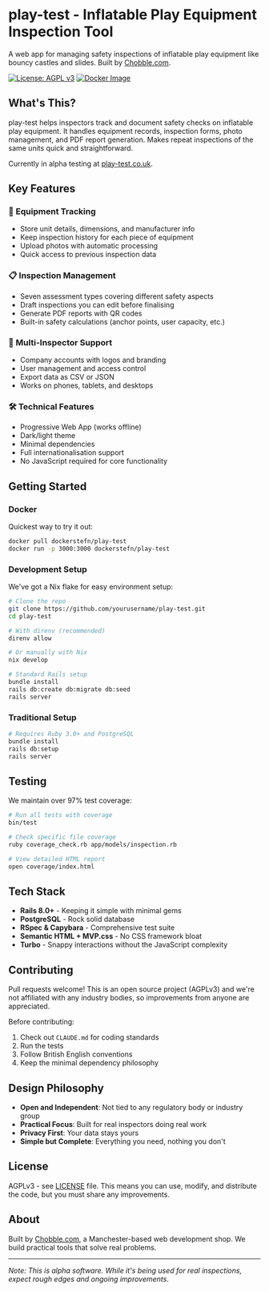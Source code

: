# play-test - Inflatable Play Equipment Inspection Tool

A web app for managing safety inspections of inflatable play equipment like bouncy castles and slides. Built by [Chobble.com](https://chobble.com).

[![License: AGPL v3](https://img.shields.io/badge/License-AGPL%20v3-blue.svg)](https://www.gnu.org/licenses/agpl-3.0)
[![Docker Image](https://img.shields.io/badge/docker-dockerstefn%2Fplay--test-blue)](https://hub.docker.com/r/dockerstefn/play-test)

## What's This?

play-test helps inspectors track and document safety checks on inflatable play equipment. It handles equipment records, inspection forms, photo management, and PDF report generation. Makes repeat inspections of the same units quick and straightforward.

Currently in alpha testing at [play-test.co.uk](https://play-test.co.uk).

## Key Features

### 🎪 Equipment Tracking
- Store unit details, dimensions, and manufacturer info
- Keep inspection history for each piece of equipment
- Upload photos with automatic processing
- Quick access to previous inspection data

### 📋 Inspection Management
- Seven assessment types covering different safety aspects
- Draft inspections you can edit before finalising
- Generate PDF reports with QR codes
- Built-in safety calculations (anchor points, user capacity, etc.)

### 👥 Multi-Inspector Support
- Company accounts with logos and branding
- User management and access control
- Export data as CSV or JSON
- Works on phones, tablets, and desktops

### 🛠️ Technical Features
- Progressive Web App (works offline)
- Dark/light theme
- Minimal dependencies
- Full internationalisation support
- No JavaScript required for core functionality

## Getting Started

### Docker

Quickest way to try it out:

```bash
docker pull dockerstefn/play-test
docker run -p 3000:3000 dockerstefn/play-test
```

### Development Setup

We've got a Nix flake for easy environment setup:

```bash
# Clone the repo
git clone https://github.com/yourusername/play-test.git
cd play-test

# With direnv (recommended)
direnv allow

# Or manually with Nix
nix develop

# Standard Rails setup
bundle install
rails db:create db:migrate db:seed
rails server
```

### Traditional Setup

```bash
# Requires Ruby 3.0+ and PostgreSQL
bundle install
rails db:setup
rails server
```

## Testing

We maintain over 97% test coverage:

```bash
# Run all tests with coverage
bin/test

# Check specific file coverage
ruby coverage_check.rb app/models/inspection.rb

# View detailed HTML report
open coverage/index.html
```

## Tech Stack

- **Rails 8.0+** - Keeping it simple with minimal gems
- **PostgreSQL** - Rock solid database
- **RSpec & Capybara** - Comprehensive test suite
- **Semantic HTML + MVP.css** - No CSS framework bloat
- **Turbo** - Snappy interactions without the JavaScript complexity

## Contributing

Pull requests welcome! This is an open source project (AGPLv3) and we're not affiliated with any industry bodies, so improvements from anyone are appreciated.

Before contributing:
1. Check out `CLAUDE.md` for coding standards
2. Run the tests
3. Follow British English conventions
4. Keep the minimal dependency philosophy

## Design Philosophy

- **Open and Independent**: Not tied to any regulatory body or industry group
- **Practical Focus**: Built for real inspectors doing real work
- **Privacy First**: Your data stays yours
- **Simple but Complete**: Everything you need, nothing you don't

## License

AGPLv3 - see [LICENSE](LICENSE) file. This means you can use, modify, and distribute the code, but you must share any improvements.

## About

Built by [Chobble.com](https://chobble.com), a Manchester-based web development shop. We build practical tools that solve real problems.

---

*Note: This is alpha software. While it's being used for real inspections, expect rough edges and ongoing improvements.*